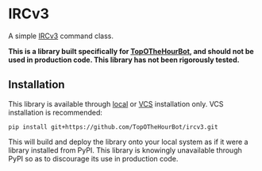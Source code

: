 # IRCv3

A simple [IRCv3](https://ircv3.net/irc/) command class.

**This is a library built specifically for [TopOTheHourBot](https://github.com/TopOTheHourBot/TopOTheHourBot), and should not be used in production code. This library has not been rigorously tested.**

## Installation

This library is available through [local](https://pip.pypa.io/en/stable/topics/local-project-installs/) or [VCS](https://pip.pypa.io/en/stable/topics/vcs-support/) installation only. VCS installation is recommended:

```
pip install git+https://github.com/TopOTheHourBot/ircv3.git
```

This will build and deploy the library onto your local system as if it were a library installed from PyPI. This library is knowingly unavailable through PyPI so as to discourage its use in production code.
